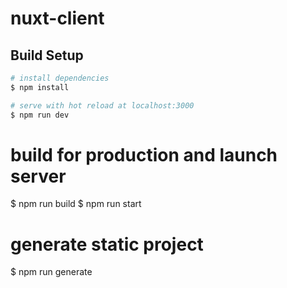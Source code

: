 # nuxt-client

## Build Setup

```bash
# install dependencies
$ npm install

# serve with hot reload at localhost:3000
$ npm run dev

```
# build for production and launch server
$ npm run build
$ npm run start

# generate static project
$ npm run generate
```


